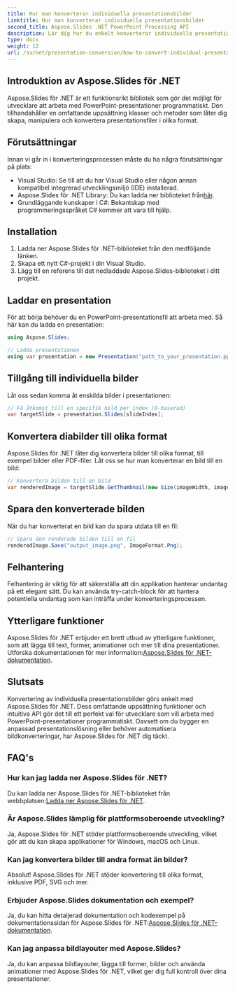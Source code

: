 ```yaml
---
title: Hur man konverterar individuella presentationsbilder
linktitle: Hur man konverterar individuella presentationsbilder
second_title: Aspose.Slides .NET PowerPoint Processing API
description: Lär dig hur du enkelt konverterar individuella presentationsbilder med Aspose.Slides för .NET. Skapa, manipulera och spara bilder programmatiskt.
type: docs
weight: 12
url: /sv/net/presentation-conversion/how-to-convert-individual-presentation-slides/
---
```


## Introduktion av Aspose.Slides för .NET

Aspose.Slides för .NET är ett funktionsrikt bibliotek som gör det möjligt för utvecklare att arbeta med PowerPoint-presentationer programmatiskt. Den tillhandahåller en omfattande uppsättning klasser och metoder som låter dig skapa, manipulera och konvertera presentationsfiler i olika format.

## Förutsättningar

Innan vi går in i konverteringsprocessen måste du ha några förutsättningar på plats:

- Visual Studio: Se till att du har Visual Studio eller någon annan kompatibel integrerad utvecklingsmiljö (IDE) installerad.
-  Aspose.Slides för .NET Library: Du kan ladda ner biblioteket från[här](https://releases.aspose.com/slides/net).
- Grundläggande kunskaper i C#: Bekantskap med programmeringsspråket C# kommer att vara till hjälp.

## Installation

1. Ladda ner Aspose.Slides för .NET-biblioteket från den medföljande länken.
2. Skapa ett nytt C#-projekt i din Visual Studio.
3. Lägg till en referens till det nedladdade Aspose.Slides-biblioteket i ditt projekt.

## Laddar en presentation

För att börja behöver du en PowerPoint-presentationsfil att arbeta med. Så här kan du ladda en presentation:

```csharp
using Aspose.Slides;

// Ladda presentationen
using var presentation = new Presentation("path_to_your_presentation.pptx");
```

## Tillgång till individuella bilder

Låt oss sedan komma åt enskilda bilder i presentationen:

```csharp
// Få åtkomst till en specifik bild per index (0-baserad)
var targetSlide = presentation.Slides[slideIndex];
```

## Konvertera diabilder till olika format

Aspose.Slides för .NET låter dig konvertera bilder till olika format, till exempel bilder eller PDF-filer. Låt oss se hur man konverterar en bild till en bild:

```csharp
// Konvertera bilden till en bild
var renderedImage = targetSlide.GetThumbnail(new Size(imageWidth, imageHeight));
```

## Spara den konverterade bilden

När du har konverterat en bild kan du spara utdata till en fil:

```csharp
// Spara den renderade bilden till en fil
renderedImage.Save("output_image.png", ImageFormat.Png);
```

## Felhantering

Felhantering är viktig för att säkerställa att din applikation hanterar undantag på ett elegant sätt. Du kan använda try-catch-block för att hantera potentiella undantag som kan inträffa under konverteringsprocessen.

## Ytterligare funktioner

 Aspose.Slides för .NET erbjuder ett brett utbud av ytterligare funktioner, som att lägga till text, former, animationer och mer till dina presentationer. Utforska dokumentationen för mer information:[Aspose.Slides för .NET-dokumentation](https://reference.aspose.com/slides/net).

## Slutsats

Konvertering av individuella presentationsbilder görs enkelt med Aspose.Slides för .NET. Dess omfattande uppsättning funktioner och intuitiva API gör det till ett perfekt val för utvecklare som vill arbeta med PowerPoint-presentationer programmatiskt. Oavsett om du bygger en anpassad presentationslösning eller behöver automatisera bildkonverteringar, har Aspose.Slides för .NET dig täckt.

## FAQ's

### Hur kan jag ladda ner Aspose.Slides för .NET?

 Du kan ladda ner Aspose.Slides för .NET-biblioteket från webbplatsen:[Ladda ner Aspose.Slides för .NET](https://releases.aspose.com/slides/net).

### Är Aspose.Slides lämplig för plattformsoberoende utveckling?

Ja, Aspose.Slides för .NET stöder plattformsoberoende utveckling, vilket gör att du kan skapa applikationer för Windows, macOS och Linux.

### Kan jag konvertera bilder till andra format än bilder?

Absolut! Aspose.Slides för .NET stöder konvertering till olika format, inklusive PDF, SVG och mer.

### Erbjuder Aspose.Slides dokumentation och exempel?

 Ja, du kan hitta detaljerad dokumentation och kodexempel på dokumentationssidan för Aspose.Slides för .NET:[Aspose.Slides för .NET-dokumentation](https://reference.aspose.com/slides/net).

### Kan jag anpassa bildlayouter med Aspose.Slides?

Ja, du kan anpassa bildlayouter, lägga till former, bilder och använda animationer med Aspose.Slides för .NET, vilket ger dig full kontroll över dina presentationer.